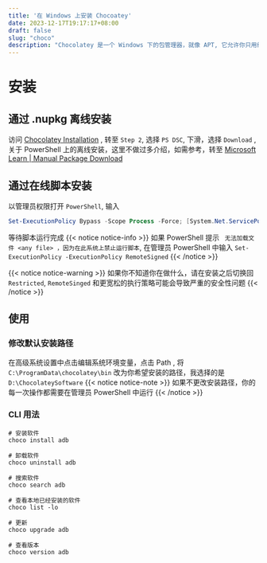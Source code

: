 ```yaml
---
title: '在 Windows 上安装 Chocoatey'
date: 2023-12-17T19:17:17+08:00
draft: false
slug: "choco"
description: "Chocolatey 是一个 Windows 下的包管理器，就像 APT, 它允许你只用终端就能管理电脑上的软件"
---
```

# 安装
## 通过 .nupkg 离线安装
访问 [Chocolatey Installation](https://chocolatey.org/install) , 转至 `Step 2`, 选择 `PS DSC`, 下滑，选择 `Download` , 关于 PowerShell 上的离线安装，这里不做过多介绍，如需参考，转至 [Microsoft Learn | Manual Package Download](https://learn.microsoft.com/en-us/powershell/gallery/how-to/working-with-packages/manual-download?view=powershellget-3.x)
## 通过在线脚本安装
以管理员权限打开 `PowerShell`, 输入
``` Powershell
Set-ExecutionPolicy Bypass -Scope Process -Force; [System.Net.ServicePointManager]::SecurityProtocol = [System.Net.ServicePointManager]::SecurityProtocol -bor 3072; iex ((New-Object System.Net.WebClient).DownloadString('https://community.chocolatey.org/install.ps1'))
```
等待脚本运行完成
{{< notice notice-info >}}
如果 PowerShell 提示 ` 无法加载文件 <any file> ，因为在此系统上禁止运行脚本`, 在管理员 PowerShell 中输入 `Set-ExecutionPolicy -ExecutionPolicy RemoteSigned`
{{< /notice >}}

{{< notice notice-warning >}}
如果你不知道你在做什么，请在安装之后切换回 `Restricted`, `RemoteSinged` 和更宽松的执行策略可能会导致严重的安全性问题
{{< /notice >}}
## 使用
### 修改默认安装路径
在高级系统设置中点击编辑系统环境变量，点击 Path , 将 `C:\ProgramData\chocolatey\bin` 改为你希望安装的路径，我选择的是 `D:\ChocolateySoftware`
{{< notice notice-note >}}
如果不更改安装路径，你的每一次操作都需要在管理员 PowerShell 中运行
{{< /notice >}}
### CLI 用法
``` Shell
# 安装软件
choco install adb

# 卸载软件
choco uninstall adb

# 搜索软件
choco search adb

# 查看本地已经安装的软件
choco list -lo

# 更新
choco upgrade adb

# 查看版本
choco version adb
``` 
